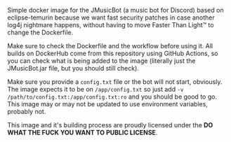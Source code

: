 Simple docker image for the JMusicBot (a music bot for Discord) based on eclipse-temurin because we want fast security patches in case another log4j nightmare happens, without having to move Faster Than Light™ to change the Dockerfile.

Make sure to check the Dockerfile and the workflow before using it. All builds on DockerHub come from this repository using GitHub Actions, so you can check what is being added to the image (literally just the JMusicBot.jar file, but you should still check).

Make sure you provide a `config.txt` file or the bot will not start, obviously. The image expects it to be on `/app/config.txt` so just add `-v /path/to/config.txt:/app/config.txt:ro` and you should be good to go. This image may or may not be updated to use environment variables, probably not.

This image and it's building process are proudly licensed under the **DO WHAT THE FUCK YOU WANT TO PUBLIC LICENSE**.
